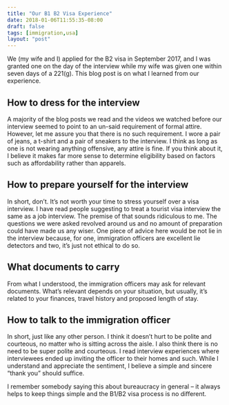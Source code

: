 ```yaml
---
title: "Our B1 B2 Visa Experience"
date: 2018-01-06T11:55:35-08:00
draft: false
tags: [immigration,usa]
layout: "post"
---
```


We (my wife and I) applied for the B2 visa in September 2017, and I was granted one on the day of the interview while my wife was given one within seven days of a 221(g). This blog post is on what I learned from our experience.

## How to dress for the interview

A majority of the blog posts we read and the videos we watched before our interview seemed to point to an un-said requirement of formal attire. However, let me assure you that there is no such requirement. I wore a pair of jeans, a t-shirt and a pair of sneakers to the interview. I think as long as one is not wearing anything offensive, any attire is fine. If you think about it, I believe it makes far more sense to determine eligibility based on factors such as affordability rather than apparels.

## How to prepare yourself for the interview

In short, don’t. It’s not worth your time to stress yourself over a visa interview. I have read people suggesting to treat a tourist visa interview the same as a job interview. The premise of that sounds ridiculous to me. The questions we were asked revolved around us and no amount of preparation could have made us any wiser. One piece of advice here would be not lie in the interview because, for one, immigration officers are excellent lie detectors and two, it’s just not ethical to do so.

## What documents to carry

From what I understood, the immigration officers may ask for relevant documents. What’s relevant depends on your situation, but usually, it’s related to your finances, travel history and proposed length of stay.

## How to talk to the immigration officer

In short, just like any other person. I think it doesn’t hurt to be polite and courteous, no matter who is sitting across the aisle. I also think there is no need to be super polite and courteous. I read interview experiences where interviewees ended up inviting the officer to their homes and such. While I understand and appreciate the sentiment, I believe a simple and sincere “thank you” should suffice.
 
I remember somebody saying this about bureaucracy in general – it always helps to keep things simple and the B1/B2 visa process is no different.